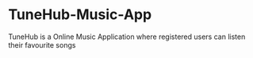 # TuneHub-Music-App

TuneHub is a Online Music Application where registered users can listen their favourite songs
